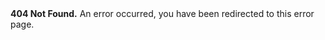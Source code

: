 <div><strong>404 Not Found.</strong> An error occurred, you have been redirected to this error page.</div>